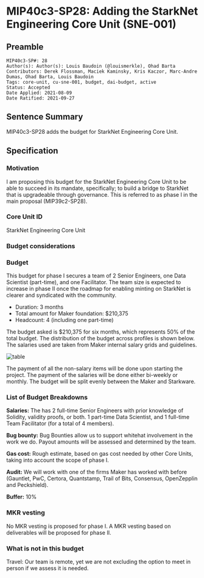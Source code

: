 # MIP40c3-SP28: Adding the StarkNet Engineering Core Unit (SNE-001)

## Preamble

```
MIP40c3-SP#: 28
Author(s): Author(s): Louis Baudoin (@louismerkle), Ohad Barta
Contributors: Derek Flossman, Maciek Kaminsky, Kris Kaczor, Marc-Andre Dumas, Ohad Barta, Louis Baudoin
Tags: core-unit, cu-sne-001, budget, dai-budget, active
Status: Accepted
Date Applied: 2021-08-09
Date Ratified: 2021-09-27
```

## Sentence Summary

MIP40c3-SP28 adds the budget for StarkNet Engineering Core Unit.

## Specification

### Motivation

I am proposing this budget for the StarkNet Engineering Core Unit to be able to succeed in its mandate, specifically; to build a bridge to StarkNet that is upgradeable through governance. This is referred to as phase I in the main proposal (MIP39c2-SP28).

### Core Unit ID

StarkNet Engineering Core Unit

### Budget considerations

### Budget

This budget for phase I secures a team of 2 Senior Engineers, one Data Scientist (part-time), and one Facilitator. The team size is expected to increase in phase II once the roadmap for enabling minting on StarkNet is clearer and syndicated with the community.

* Duration: 3 months
* Total amount for Maker foundation: $210,375
* Headcount: 4 (including one part-time)

The budget asked is $210,375 for six months, which represents 50% of the total budget. The distribution of the budget across profiles is shown below. The salaries used are taken from Maker internal salary grids and guidelines.

![table](https://github.com/makerdao/mips/blob/master/MIP40/MIP40c3-Subproposals/supporting_materials/MIP40c3-SP28/table.png)

The payment of all the non-salary items will be done upon starting the project. The payment of the salaries will be done either bi-weekly or monthly. The budget will be split evenly between the Maker and Starkware.

### List of Budget Breakdowns

**Salaries:** The has 2 full-time Senior Engineers with prior knowledge of Solidity, validity proofs, or both. 1 part-time Data Scientist, and 1 full-time Team Facilitator (for a total of 4 members).

**Bug bounty:** Bug Bounties allow us to support whitehat involvement in the work we do. Payout amounts will be assessed and determined by the team.

**Gas cost:** Rough estimate, based on gas cost needed by other Core Units, taking into account the scope of phase I.

**Audit:** We will work with one of the firms Maker has worked with before (Gauntlet, PwC, Certora, Quantstamp, Trail of Bits, Consensus, OpenZepplin and Peckshield).

**Buffer:** 10%

### MKR vesting

No MKR vesting is proposed for phase I. A MKR vesting based on deliverables will be proposed for phase II.

### What is not in this budget

Travel: Our team is remote, yet we are not excluding the option to meet in person if we assess it is needed.

